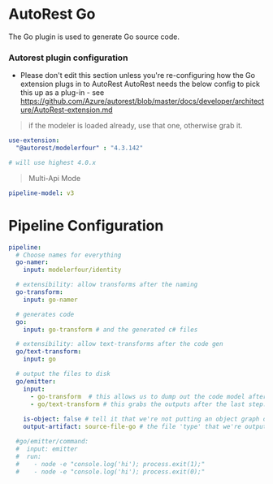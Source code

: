 # AutoRest Go

The Go plugin is used to generate Go source code.

### Autorest plugin configuration
- Please don't edit this section unless you're re-configuring how the Go extension plugs in to AutoRest
AutoRest needs the below config to pick this up as a plug-in - see https://github.com/Azure/autorest/blob/master/docs/developer/architecture/AutoRest-extension.md

> if the modeler is loaded already, use that one, otherwise grab it.

``` yaml !isLoaded('@autorest/remodeler') 
use-extension:
  "@autorest/modelerfour" : "4.3.142" 

# will use highest 4.0.x 
```


> Multi-Api Mode
``` yaml
pipeline-model: v3
```

# Pipeline Configuration
``` yaml
pipeline:
  # Choose names for everything 
  go-namer:
    input: modelerfour/identity

  # extensibility: allow transforms after the naming
  go-transform: 
    input: go-namer 

  # generates code
  go:
    input: go-transform # and the generated c# files

  # extensibility: allow text-transforms after the code gen
  go/text-transform:
    input: go

  # output the files to disk
  go/emitter:
    input: 
      - go-transform  # this allows us to dump out the code model after the namer (add --output-artifact:code-model-v4 on the command line)
      - go/text-transform # this grabs the outputs after the last step.
      
    is-object: false # tell it that we're not putting an object graph out
    output-artifact: source-file-go # the file 'type' that we're outputting.

  #go/emitter/command:
  #  input: emitter
  #  run: 
  #    - node -e "console.log('hi'); process.exit(1);"
  #    - node -e "console.log('hi'); process.exit(0);"
```
